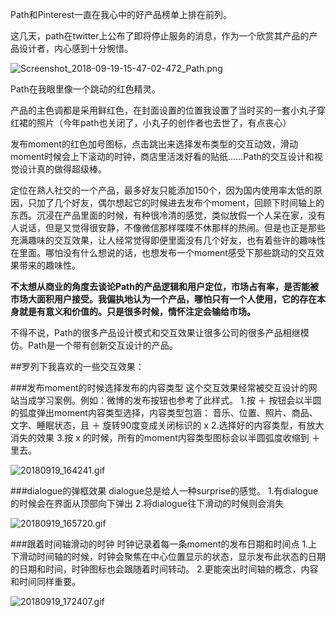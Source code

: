 Path和Pinterest一直在我心中的好产品榜单上排在前列。

这几天，path在twitter上公布了即将停止服务的消息，作为一个欣赏其产品的产品设计者，内心感到十分惋惜。

![Screenshot_2018-09-19-15-47-02-472_Path.png](https://i.loli.net/2018/09/19/5ba2067ee4024.png)

Path在我眼里像一个跳动的红色精灵。

产品的主色调都是采用鲜红色，在封面设置的位置我设置了当时买的一套小丸子穿红裙的照片（今年path也关闭了，小丸子的创作者也去世了，有点丧心）

发布moment的红色加号图标，点击跳出来选择发布类型的交互动效，滑动moment时候会上下滚动的时钟，商店里活泼好看的贴纸......Path的交互设计和视觉设计真的做得超级棒。

定位在熟人社交的一个产品，最多好友只能添加150个，因为国内使用率太低的原因，只加了几个好友，偶尔想起它的时候进去发布个moment，回顾下时间轴上的东西。沉浸在产品里面的时候，有种很冷清的感觉，类似放假一个人呆在家，没有人说话，但是又觉得很安静，不像微信那样喋喋不休那样的热闹。但是也正是那些充满趣味的交互效果，让人经常觉得即便里面没有几个好友，也有着些许的趣味性在里面。哪怕没有什么想说的话，也想发布一个moment感受下那些跳动的交互效果带来的趣味性。

**不太想从商业的角度去谈论Path的产品逻辑和用户定位，市场占有率，是否能被市场大面积用户接受。我偏执地认为一个产品，哪怕只有一个人使用，它的存在本身就是有意义和价值的。只是很多时候，情怀注定会输给市场。**

不得不说，Path的很多产品设计模式和交互效果让很多公司的很多产品相继模仿。Path是一个带有创新交互设计的产品。

##罗列下我喜欢的一些交互效果：

###发布moment的时候选择发布的内容类型
    这个交互效果经常被交互设计的网站当成学习案例。例如：微博的发布按钮也参考了此样式。
    1.按 ＋ 按钮会以半圆的弧度弹出moment内容类型选择，内容类型包涵：
      音乐、位置、照片、商品、文字、睡眠状态，且 ＋ 旋转90度变成关闭标识的 x
    2.选择好的内容类型，有放大消失的效果
    3.按 x 的时候，所有的moment内容类型图标会以半圆弧度收缩到 ＋ 里去。
        

![20180919_164241.gif](https://i.loli.net/2018/09/19/5ba20c8054994.gif)

###dialogue的弹框效果 
    dialogue总是给人一种surprise的感觉。
    1.有dialogue的时候会在界面从顶部向下弹出
    2.将dialogue往下滑动的时候则会消失

![20180919_165720.gif](https://i.loli.net/2018/09/19/5ba214e27612d.gif)

###跟着时间轴滑动的时钟
    时钟记录着每一条moment的发布日期和时间点
    1.上下滑动时间轴的时候，时钟会聚焦在中心位置显示的状态，显示发布此状态的日期
      的日期和时间，时钟图标也会跟随着时间转动。
    2.更能突出时间轴的概念，内容和时间同样重要。



![20180919_172407.gif](https://i.loli.net/2018/09/19/5ba215ee2623b.gif) 

